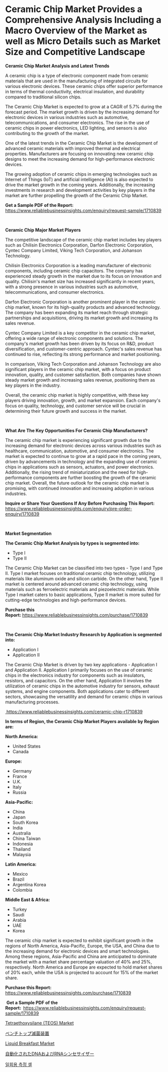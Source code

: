 <p><h1>Ceramic Chip Market Provides a Comprehensive Analysis Including a Macro Overview of the Market as well as Micro Details such as Market Size and Competitive Landscape</h1></p><p><strong>Ceramic Chip Market Analysis and Latest Trends</strong></p>
<p><p>A ceramic chip is a type of electronic component made from ceramic materials that are used in the manufacturing of integrated circuits for various electronic devices. These ceramic chips offer superior performance in terms of thermal conductivity, electrical insulation, and durability compared to traditional silicon chips.</p><p>The Ceramic Chip Market is expected to grow at a CAGR of 5.7% during the forecast period. The market growth is driven by the increasing demand for electronic devices in various industries such as automotive, telecommunications, and consumer electronics. The rise in the use of ceramic chips in power electronics, LED lighting, and sensors is also contributing to the growth of the market.</p><p>One of the latest trends in the Ceramic Chip Market is the development of advanced ceramic materials with improved thermal and electrical properties. Manufacturers are focusing on innovating new ceramic chip designs to meet the increasing demand for high-performance electronic devices.</p><p>The growing adoption of ceramic chips in emerging technologies such as Internet of Things (IoT) and artificial intelligence (AI) is also expected to drive the market growth in the coming years. Additionally, the increasing investments in research and development activities by key players in the market are further propelling the growth of the Ceramic Chip Market.</p></p>
<p><strong>Get a Sample PDF of the Report:&nbsp;</strong> <a href="https://www.reliablebusinessinsights.com/enquiry/request-sample/1710839">https://www.reliablebusinessinsights.com/enquiry/request-sample/1710839</a></p>
<p>&nbsp;</p>
<p><strong>Ceramic Chip Major Market Players</strong></p>
<p><p>The competitive landscape of the ceramic chip market includes key players such as Chilisin Electronics Corporation, Darfon Electronic Corporation, Cyntec Company Limited, Viking Tech Corporation, and Johanson Technology. </p><p>Chilisin Electronics Corporation is a leading manufacturer of electronic components, including ceramic chip capacitors. The company has experienced steady growth in the market due to its focus on innovation and quality. Chilisin's market size has increased significantly in recent years, with a strong presence in various industries such as automotive, telecommunications, and consumer electronics.</p><p>Darfon Electronic Corporation is another prominent player in the ceramic chip market, known for its high-quality products and advanced technology. The company has been expanding its market reach through strategic partnerships and acquisitions, driving its market growth and increasing its sales revenue.</p><p>Cyntec Company Limited is a key competitor in the ceramic chip market, offering a wide range of electronic components and solutions. The company's market growth has been driven by its focus on R&D, product diversification, and customer-centric approach. Cyntec's sales revenue has continued to rise, reflecting its strong performance and market positioning.</p><p>In comparison, Viking Tech Corporation and Johanson Technology are also significant players in the ceramic chip market, with a focus on product innovation, quality, and customer satisfaction. Both companies have shown steady market growth and increasing sales revenue, positioning them as key players in the industry.</p><p>Overall, the ceramic chip market is highly competitive, with these key players driving innovation, growth, and market expansion. Each company's focus on quality, technology, and customer service will be crucial in determining their future growth and success in the market.</p></p>
<p>&nbsp;</p>
<p><strong>What Are The Key Opportunities For Ceramic Chip Manufacturers?</strong></p>
<p><p>The ceramic chip market is experiencing significant growth due to the increasing demand for electronic devices across various industries such as healthcare, communication, automotive, and consumer electronics. The market is expected to continue to grow at a rapid pace in the coming years, driven by advancements in technology and the expanding use of ceramic chips in applications such as sensors, actuators, and power electronics. Additionally, the rising trend of miniaturization and the need for high-performance components are further boosting the growth of the ceramic chip market. Overall, the future outlook for the ceramic chip market is promising, with continued innovation and increasing adoption in various industries.</p></p>
<p><strong>Inquire or Share Your Questions If Any Before Purchasing This Report:</strong> <a href="https://www.reliablebusinessinsights.com/enquiry/pre-order-enquiry/1710839">https://www.reliablebusinessinsights.com/enquiry/pre-order-enquiry/1710839</a></p>
<p>&nbsp;</p>
<p><strong>Market Segmentation</strong></p>
<p><strong>The Ceramic Chip Market Analysis by types is segmented into:</strong></p>
<p><ul><li>Type I</li><li>Type II</li></ul></p>
<p><p>The Ceramic Chip Market can be classified into two types - Type I and Type II. Type I market focuses on traditional ceramic chip technology, utilizing materials like aluminum oxide and silicon carbide. On the other hand, Type II market is centered around advanced ceramic chip technology, using materials such as ferroelectric materials and piezoelectric materials. While Type I market caters to basic applications, Type II market is more suited for cutting-edge technologies and high-performance devices.</p></p>
<p><strong>Purchase this Report:&nbsp;</strong><a href="https://www.reliablebusinessinsights.com/purchase/1710839">https://www.reliablebusinessinsights.com/purchase/1710839</a></p>
<p>&nbsp;</p>
<p><strong>The Ceramic Chip Market Industry Research by Application is segmented into:</strong></p>
<p><ul><li>Application I</li><li>Application II</li></ul></p>
<p><p>The Ceramic Chip Market is driven by two key applications - Application I and Application II. Application I primarily focuses on the use of ceramic chips in the electronics industry for components such as insulators, resistors, and capacitors. On the other hand, Application II involves the utilization of ceramic chips in the automotive industry for sensors, exhaust systems, and engine components. Both applications cater to different sectors, showcasing the versatility and demand for ceramic chips in various manufacturing processes.</p></p>
<p><a href="https://www.reliablebusinessinsights.com/ceramic-chip-r1710839">&nbsp;https://www.reliablebusinessinsights.com/ceramic-chip-r1710839</a></p>
<p><strong>In terms of Region, the Ceramic Chip Market Players available by Region are:</strong></p>
<p>
    <p> <strong> North America: </strong>
        <ul>
            <li>United States</li>
            <li>Canada</li>
        </ul>
        </p> 
    <p> <strong> Europe: </strong>
        <ul>
            <li>Germany</li>
            <li>France</li>
            <li>U.K.</li>
            <li>Italy</li>
            <li>Russia</li>
        </ul>
        </p> 
    <p> <strong> Asia-Pacific: </strong>
        <ul>
            <li>China</li>
            <li>Japan</li>
            <li>South Korea</li>
            <li>India</li>
            <li>Australia</li>
            <li>China Taiwan</li>
            <li>Indonesia</li>
            <li>Thailand</li>
            <li>Malaysia</li>
        </ul>
        </p> 
    <p> <strong> Latin America: </strong>
        <ul>
            <li>Mexico</li>
            <li>Brazil</li>
            <li>Argentina Korea</li>
            <li>Colombia</li>
        </ul>
        </p> 
    <p> <strong> Middle East & Africa: </strong>
        <ul>
            <li>Turkey</li>
            <li>Saudi</li>
            <li>Arabia</li>
            <li>UAE</li>
            <li>Korea</li>
        </ul>
    </p>
    </p>
<p><p>The ceramic chip market is expected to exhibit significant growth in the regions of North America, Asia-Pacific, Europe, the USA, and China due to the increasing demand for electronic devices and smart technologies. Among these regions, Asia-Pacific and China are anticipated to dominate the market with a market share percentage valuation of 40% and 25%, respectively. North America and Europe are expected to hold market shares of 20% each, while the USA is projected to account for 15% of the market share.</p></p>
<p><strong>Purchase this Report: </strong><a href="https://www.reliablebusinessinsights.com/purchase/1710839">https://www.reliablebusinessinsights.com/purchase/1710839</a></p>
<p>&nbsp;<strong>Get a Sample PDF of the Report:&nbsp;&nbsp;</strong><a href="https://www.reliablebusinessinsights.com/enquiry/request-sample/1710839">https://www.reliablebusinessinsights.com/enquiry/request-sample/1710839</a></p>
<p><strong></strong></p>
<p><p><a href="https://github.com/ChiragRP21/Market-Research-Report-List-5/blob/main/tetraethoxysilane-teos-market.md">Tetraethoxysilane (TEOS) Market</a></p><p><a href="https://github.com/AbigaleHuel/Market-Research-Report-List-1/blob/main/5659431126571.md">ベンチトップ滅菌装置</a></p><p><a href="https://issuu.com/reportprime-2/docs/liquid-breakfast-market-size-2030.pptx">Liquid Breakfast Market</a></p><p><a href="https://github.com/lrlmopnhwd79300/Market-Research-Report-List-2/blob/main/9102943126572.md">自動化されたDNAおよびRNAシンセサイザー</a></p><p><a href="https://github.com/laholand/Market-Research-Report-List-4/blob/main/2136531110360.md">일회용 측정 셀</a></p></p>